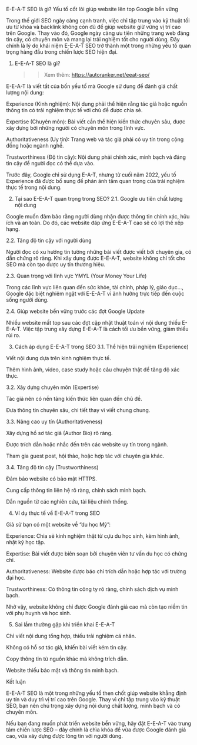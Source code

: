 E-E-A-T SEO là gì? Yếu tố cốt lõi giúp website lên top Google bền vững

Trong thế giới SEO ngày càng cạnh tranh, việc chỉ tập trung vào kỹ thuật tối ưu từ khóa và backlink không còn đủ để giúp website giữ vững vị trí cao trên Google. Thay vào đó, Google ngày càng ưu tiên những trang web đáng tin cậy, có chuyên môn và mang lại trải nghiệm tốt cho người dùng. Đây chính là lý do khái niệm E-E-A-T SEO trở thành một trong những yếu tố quan trọng hàng đầu trong chiến lược SEO hiện đại.

1. E-E-A-T SEO là gì?

   >>Xem thêm: https://autoranker.net/eeat-seo/

E-E-A-T là viết tắt của bốn yếu tố mà Google sử dụng để đánh giá chất lượng nội dung:

Experience (Kinh nghiệm): Nội dung phải thể hiện rằng tác giả hoặc nguồn thông tin có trải nghiệm thực tế với chủ đề được chia sẻ.

Expertise (Chuyên môn): Bài viết cần thể hiện kiến thức chuyên sâu, được xây dựng bởi những người có chuyên môn trong lĩnh vực.

Authoritativeness (Uy tín): Trang web và tác giả phải có uy tín trong cộng đồng hoặc ngành nghề.

Trustworthiness (Độ tin cậy): Nội dung phải chính xác, minh bạch và đáng tin cậy để người đọc có thể dựa vào.

Trước đây, Google chỉ sử dụng E-A-T, nhưng từ cuối năm 2022, yếu tố Experience đã được bổ sung để phản ánh tầm quan trọng của trải nghiệm thực tế trong nội dung.

2. Tại sao E-E-A-T quan trọng trong SEO?
2.1. Google ưu tiên chất lượng nội dung

Google muốn đảm bảo rằng người dùng nhận được thông tin chính xác, hữu ích và an toàn. Do đó, các website đáp ứng E-E-A-T cao sẽ có lợi thế xếp hạng.

2.2. Tăng độ tin cậy với người dùng

Người đọc có xu hướng tin tưởng những bài viết được viết bởi chuyên gia, có dẫn chứng rõ ràng. Khi xây dựng được E-E-A-T, website không chỉ tốt cho SEO mà còn tạo được uy tín thương hiệu.

2.3. Quan trọng với lĩnh vực YMYL (Your Money Your Life)

Trong các lĩnh vực liên quan đến sức khỏe, tài chính, pháp lý, giáo dục…, Google đặc biệt nghiêm ngặt với E-E-A-T vì ảnh hưởng trực tiếp đến cuộc sống người dùng.

2.4. Giúp website bền vững trước các đợt Google Update

Nhiều website mất top sau các đợt cập nhật thuật toán vì nội dung thiếu E-E-A-T. Việc tập trung xây dựng E-E-A-T là cách tối ưu bền vững, giảm thiểu rủi ro.

3. Cách áp dụng E-E-A-T trong SEO
3.1. Thể hiện trải nghiệm (Experience)

Viết nội dung dựa trên kinh nghiệm thực tế.

Thêm hình ảnh, video, case study hoặc câu chuyện thật để tăng độ xác thực.

3.2. Xây dựng chuyên môn (Expertise)

Tác giả nên có nền tảng kiến thức liên quan đến chủ đề.

Đưa thông tin chuyên sâu, chi tiết thay vì viết chung chung.

3.3. Nâng cao uy tín (Authoritativeness)

Xây dựng hồ sơ tác giả (Author Bio) rõ ràng.

Được trích dẫn hoặc nhắc đến trên các website uy tín trong ngành.

Tham gia guest post, hội thảo, hoặc hợp tác với chuyên gia khác.

3.4. Tăng độ tin cậy (Trustworthiness)

Đảm bảo website có bảo mật HTTPS.

Cung cấp thông tin liên hệ rõ ràng, chính sách minh bạch.

Dẫn nguồn từ các nghiên cứu, tài liệu chính thống.

4. Ví dụ thực tế về E-E-A-T trong SEO

Giả sử bạn có một website về “du học Mỹ”:

Experience: Chia sẻ kinh nghiệm thật từ cựu du học sinh, kèm hình ảnh, nhật ký học tập.

Expertise: Bài viết được biên soạn bởi chuyên viên tư vấn du học có chứng chỉ.

Authoritativeness: Website được báo chí trích dẫn hoặc hợp tác với trường đại học.

Trustworthiness: Có thông tin công ty rõ ràng, chính sách dịch vụ minh bạch.

Nhờ vậy, website không chỉ được Google đánh giá cao mà còn tạo niềm tin với phụ huynh và học sinh.

5. Sai lầm thường gặp khi triển khai E-E-A-T

Chỉ viết nội dung tổng hợp, thiếu trải nghiệm cá nhân.

Không có hồ sơ tác giả, khiến bài viết kém tin cậy.

Copy thông tin từ nguồn khác mà không trích dẫn.

Website thiếu bảo mật và thông tin minh bạch.

Kết luận

E-E-A-T SEO là một trong những yếu tố then chốt giúp website khẳng định uy tín và duy trì vị trí cao trên Google. Thay vì chỉ tập trung vào kỹ thuật SEO, bạn nên chú trọng xây dựng nội dung chất lượng, minh bạch và có chuyên môn.

Nếu bạn đang muốn phát triển website bền vững, hãy đặt E-E-A-T vào trung tâm chiến lược SEO – đây chính là chìa khóa để vừa được Google đánh giá cao, vừa xây dựng được lòng tin với người dùng.
